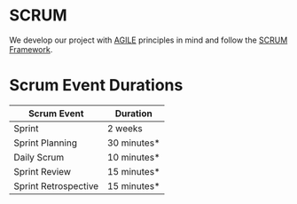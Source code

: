 # SCRUM

We develop our project with [AGILE][1] principles in mind and follow the
[SCRUM Framework][2].

# Scrum Event Durations

| Scrum Event          | Duration    |
| -------------------- | ----------- |
| Sprint               | 2 weeks     |
| Sprint Planning      | 30 minutes* |
| Daily Scrum          | 10 minutes* |
| Sprint Review        | 15 minutes* |
| Sprint Retrospective | 15 minutes* |

[1]: https://agilemanifesto.org/
[2]: https://www.scrum.org/learning-series/what-is-scrum/
